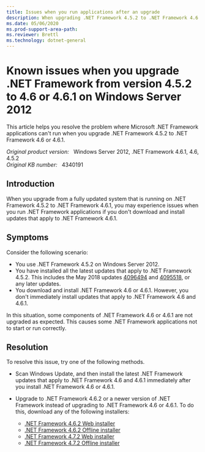 ```yaml
---
title: Issues when you run applications after an upgrade
description: When upgrading .NET Framework 4.5.2 to .NET Framework 4.6 or 4.6.1, you may experience issues when you run .NET Framework applications. This article provides resolutions for this problem.
ms.date: 05/06/2020
ms.prod-support-area-path: 
ms.reviewer: Brettl
ms.technology: dotnet-general
---
```

# Known issues when you upgrade .NET Framework from version 4.5.2 to 4.6 or 4.6.1 on Windows Server 2012

This article helps you resolve the problem where Microsoft .NET Framework applications can't run when you upgrade .NET Framework 4.5.2 to .NET Framework 4.6 or 4.6.1.

_Original product version:_ &nbsp; Windows Server 2012, .NET Framework 4.6.1, 4.6, 4.5.2  
_Original KB number:_ &nbsp; 4340191

## Introduction

When you upgrade from a fully updated system that is running on .NET Framework 4.5.2 to .NET Framework 4.6.1, you may experience issues when you run .NET Framework applications if you don't download and install updates that apply to .NET Framework 4.6.1.

## Symptoms

Consider the following scenario:

- You use .NET Framework 4.5.2 on Windows Server 2012.
- You have installed all the latest updates that apply to .NET Framework 4.5.2. This includes the May 2018 updates [4096494](https://support.microsoft.com/help/4096494/description-of-the-security-and-quality-rollup-for-net-framework-4-5-2) and [4095518](https://support.microsoft.com/help/4095518/description-of-the-security-only-update-for-net-framework-4-5-2-for-wi), or any later updates.
- You download and install .NET Framework 4.6 or 4.6.1. However, you don't immediately install updates that apply to .NET Framework 4.6 and 4.6.1.

In this situation, some components of .NET Framework 4.6 or 4.6.1 are not upgraded as expected. This causes some .NET Framework applications not to start or run correctly.

## Resolution

To resolve this issue, try one of the following methods.

- Scan Windows Update, and then install the latest .NET Framework updates that apply to .NET Framework 4.6 and 4.6.1 immediately after you install .NET Framework 4.6 or 4.6.1.

- Upgrade to .NET Framework 4.6.2 or a newer version of .NET Framework instead of upgrading to .NET Framework 4.6 or 4.6.1. To do this, download any of the following installers:  

  - [.NET Framework 4.6.2 Web installer](https://go.microsoft.com/fwlink/?linkid=780597)
  - [.NET Framework 4.6.2 Offline installer](https://go.microsoft.com/fwlink/?linkid=780601)
  - [.NET Framework 4.7.2 Web installer](https://go.microsoft.com/fwlink/?LinkId=863262)
  - [.NET Framework 4.7.2 Offline installer](https://go.microsoft.com/fwlink/?linkid=863265)

